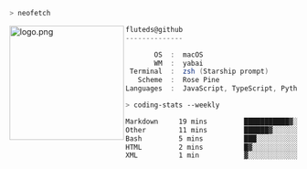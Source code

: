 ```zsh
> neofetch
```

<!--img align="left" src="https://github.com/fluteds.png" alt="logo.png" width="200"/>-->
<img align="left" src="https://external-content.duckduckgo.com/iu/?u=https%3A%2F%2F78.media.tumblr.com%2F975fca5f82161b190efdcaa05ffbd4ec%2Ftumblr_p6q6m9TJF01x3p3jmo1_500.png&f=1&nofb=1" alt="logo.png" width="200"/>

```csharp
fluteds@github
--------------

       OS  :  macOS
       WM  :  yabai
 Terminal  :  zsh (Starship prompt)  
   Scheme  :  Rose Pine  
Languages  :  JavaScript, TypeScript, Python, HTML, CSS  

```

```zsh
> coding-stats --weekly
```

<!--START_SECTION:waka-->

```txt
Markdown     19 mins         ███████████▓░░░░░░░░░░░░░   46.99 %
Other        11 mins         ██████▓░░░░░░░░░░░░░░░░░░   27.25 %
Bash         5 mins          ███░░░░░░░░░░░░░░░░░░░░░░   12.49 %
HTML         2 mins          █▓░░░░░░░░░░░░░░░░░░░░░░░   06.72 %
XML          1 min           ▓░░░░░░░░░░░░░░░░░░░░░░░░   03.05 %
```

<!--END_SECTION:waka-->
